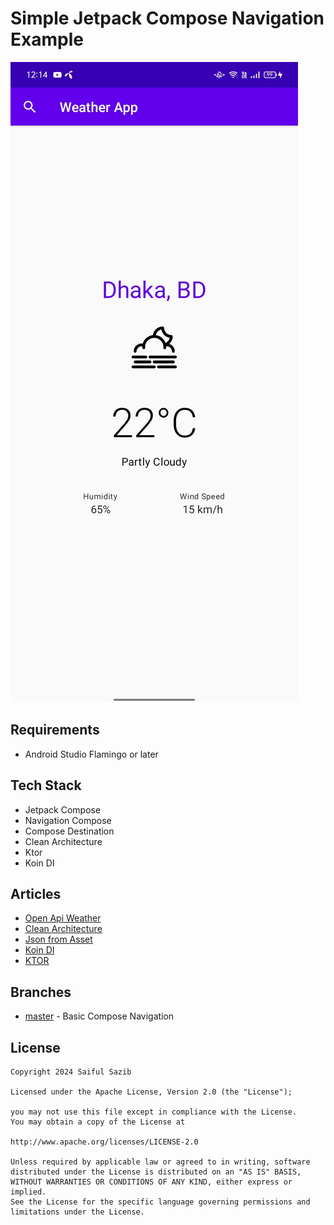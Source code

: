 # Simple Jetpack Compose Navigation Example
![](screenshots/sample1.jpg)

## Requirements
- Android Studio Flamingo or later

## Tech Stack
- Jetpack Compose
- Navigation Compose
- Compose Destination
- Clean Architecture
- Ktor
- Koin DI

## Articles
- [Open Api Weather](https://openweathermap.org/api)
- [Clean Architecture](https://medium.com/@sazib/android-mvvm-with-clean-code-dda2bf78bb64)
- [Json from Asset](https://medium.com/@sazib/read-json-file-from-assets-346f624faf92)
- [Koin DI](https://insert-koin.io/)
- [KTOR](https://ktor.io/)

## Branches
- [master](https://github.com/sazibislam/tenmin) - Basic Compose Navigation

## License
```
Copyright 2024 Saiful Sazib

Licensed under the Apache License, Version 2.0 (the "License");

you may not use this file except in compliance with the License.
You may obtain a copy of the License at

http://www.apache.org/licenses/LICENSE-2.0

Unless required by applicable law or agreed to in writing, software
distributed under the License is distributed on an "AS IS" BASIS,
WITHOUT WARRANTIES OR CONDITIONS OF ANY KIND, either express or implied.
See the License for the specific language governing permissions and
limitations under the License.
```
